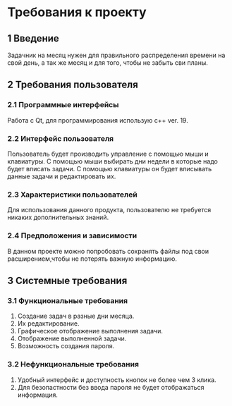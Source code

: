 # Требования к проекту
## 1 Введение
Задачник на месяц нужен для правильного распределения времени на свой день, а так же месяц и для того, чтобы не забыть сви планы.

## 2 Требования пользователя
### 2.1 Программные интерфейсы
Работа с Qt, для программирования использую c++ ver. 19.

### 2.2 Интерфейс пользователя
Пользователь будет производить управление с помощью мыши и клавиатуры. С помощью мыши выбирать дни недели в которые надо будет вписать задачи. С помощью клавиатуры он будет вписывать данные задачи и редактировать их.

### 2.3 Характеристики пользователей
Для использования данного продукта, пользователю не требуется никаких дополнительных знаний.

### 2.4 Предположения и зависимости
В данном проекте можно попробовать сохранять файлы под свои расширением,чтобы не потерять важную информацию.

## 3 Системные требования
### 3.1 Функциональные требования
1. Создание задач в разные дни месяца.
2. Их редактирование.
3. Графическое отображение выполнения задачи.
4. Отображение выполненной задачи.
5. Возможность создания пароля.
### 3.2 Нефункциональные требования
1. Удобный интерфейс и доступность кнопок не более чем  3 клика.
2. Для безопастности без ввода пароля не будет отображаться информация.
